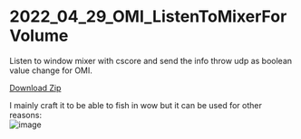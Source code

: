 # 2022_04_29_OMI_ListenToMixerForVolume
Listen to window mixer with cscore and send the info throw udp as boolean value change for OMI.  
  
[Download Zip](https://github.com/EloiStree/2022_04_29_OMI_ListenToMixerForVolume/blob/main/ListenMixerToBooleanV0.zip)  

I mainly craft it to be able to fish in wow but it can be used for other reasons:  
![image](https://user-images.githubusercontent.com/20149493/167219431-0fb46102-dcfc-4f2b-a685-66dae553e9ba.png)  
